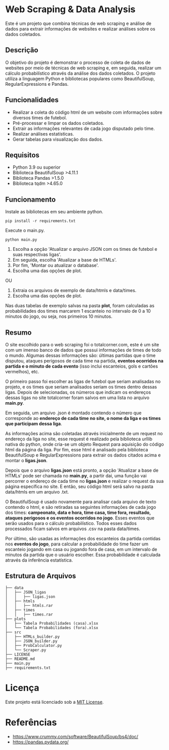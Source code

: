 # Web Scraping & Data Analysis
Este é um projeto que combina técnicas de web scraping e análise de dados para extrair informações de websites e 
realizar análises sobre os dados coletados.

## Descrição
O objetivo do projeto é demonstrar o processo de coleta de dados de websites por meio de técnicas de web scraping e, em 
seguida, realizar um cálculo probabilístico através da análise dos dados coletados. O projeto utiliza a linguagem Python
e bibliotecas populares como BeautifulSoup, RegularExpressions e Pandas.

## Funcionalidades
* Realizar a coleta do código html de um website com informações sobre diversos times de futebol.
* Pré-processar e limpar os dados coletados.
* Extrair as informações relevantes de cada jogo disputado pelo time.
* Realizar análises estatísticas.
* Gerar tabelas para visualização dos dados.

## Requisitos
* Python 3.9 ou superior
* Biblioteca BeautifulSoup >4.11.1
* Biblioteca Pandas >1.5.0
* Biblioteca tqdm >4.65.0

## Funcionamento
Instale as bibliotecas em seu ambiente python.
````
pip install -r requirements.txt
````
Execute o main.py.
````
python main.py
````
1. Escolha a opção 'Atualizar o arquivo JSON com os times de futebol e suas respectivas ligas'.
2. Em seguida, escolha 'Atualizar a base de HTMLs'.
3. Por fim, 'Montar ou atualizar o database'.
4. Escolha uma das opções de plot.

OU

1. Extraia os arquivos de exemplo de data/htmls e data/times.
2. Escolha uma das opções de plot.

Nas duas tabelas de exemplo salvas na pasta **plot**, foram calculadas as probabilidades dos times marcarem 1 escanteio
no intervalo de 0 a 10 minutos do jogo, ou seja, nos primeiros 10 minutos.

## Resumo
O site escolhido para o web scraping foi o totalcorner.com, este é um site com um imenso banco de dados que possui 
informações de times de todo o mundo. Algumas dessas informações são: últimas partidas que o time disputou, ataques 
perigosos de cada time na partida, **eventos ocorridos na partida e o minuto de cada evento** (isso inclui escanteios, 
gols e cartões vermelhos), etc.

O primeiro passo foi escolher as ligas de futebol que seriam analisadas no projeto, e os times que seriam analisados
seriam os times dentro dessas ligas. Depois de selecionadas, os números que indicam os endereços dessas ligas no site
totalcorner foram salvos em uma lista no arquivo **main.py**.

Em seguida, um arquivo .json é montado contendo o número que corresponde ao **endereço de cada time no site, o nome da
liga e os times que participam dessa liga**.

As informações acima são coletadas através inicialmente de um request no endereço da liga no site, esse request é
realizado pela biblioteca urllib nativa do python, onde cria-se um objeto Request para aquisição do código html da
página da liga. Por fim, esse html é analisado pela biblioteca BeautifulSoup e RegularExpressions para extrair os dados
citados acima e montar o **ligas.json**.

Depois que o arquivo **ligas.json** está pronto, a opção 'Atualizar a base de HTMLs' pode ser chamada no **main.py**,
a partir dai, uma função vai percorrer o endereço de cada time no **ligas.json** e realizar o request da sua página 
específica no site. E então, seu código html será salvo na pasta data/htmls em um arquivo .txt.

O BeautifulSoup é usado novamente para analisar cada arquivo de texto contendo o html, e são retiradas sa seguintes
informações de cada jogo dos times: **campeonato, data e hora, time casa, time fora, resultado, ataques perigosos e os
eventos ocorridos no jogo**. Esses eventos que serão usados para o cálculo probabilístico. Todos esses dados processados
ficam salvos em arquivos .csv na pasta data/times.

Por último, são usadas as informações dos escanteios da partida contidas nos **eventos do jogo**, para calcular a
probabilidade do time fazer um escanteio jogando em casa ou jogando fora de casa, em um intervalo de minutos da partida
que o usuário escolher. Essa probabilidade é calculada através da inferência estatística.

## Estrutura de Arquivos
```
├── data
│   ├── JSON_ligas
│   │   ├── ligas.json
│   ├── htmls
│   │   ├── htmls.rar
│   ├── times
│   │   ├── times.rar
├── plots
│   ├── Tabela Probabilidades (casa).xlsx
│   └── Tabela Probabilidades (fora).xlsx
├── src
│   ├── HTMLs_builder.py
│   ├── JSON_builder.py
│   ├── ProbCalculator.py
│   └── Scraper.py
├── LICENSE
├── README.md
├── main.py
├── requirements.txt
```

# Licença
Este projeto está licenciado sob a [MIT License](https://opensource.org/license/mit/).

# Referências
- https://www.crummy.com/software/BeautifulSoup/bs4/doc/
- https://pandas.pydata.org/

